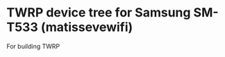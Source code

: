 TWRP device tree for Samsung SM-T533 (matissevewifi)
========================================================

For building TWRP 
